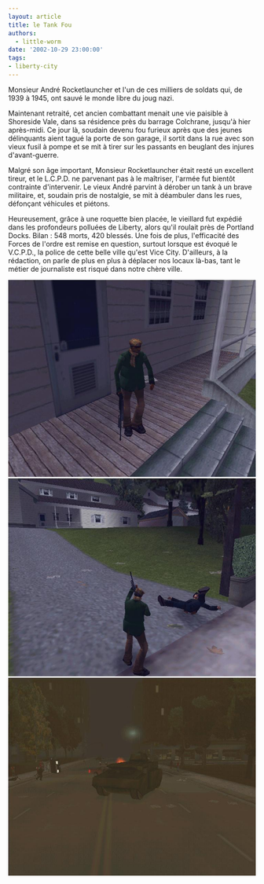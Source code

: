 ```yaml
---
layout: article
title: le Tank Fou
authors:
  - little-worm
date: '2002-10-29 23:00:00'
tags:
- liberty-city
---
```


Monsieur André Rocketlauncher et l'un de ces milliers de soldats qui, de 1939 à 1945, ont sauvé le monde libre du joug nazi.

Maintenant retraité, cet ancien combattant menait une vie paisible à Shoreside Vale, dans sa résidence près du barrage Colchrane, jusqu'à hier après-midi. Ce jour là, soudain devenu fou furieux après que des jeunes délinquants aient tagué la porte de son garage, il sortit dans la rue avec son vieux fusil à pompe et se mit à tirer sur les passants en beuglant des injures d'avant-guerre.

Malgré son âge important, Monsieur Rocketlauncher était resté un excellent tireur, et le L.C.P.D. ne parvenant pas à le maîtriser, l'armée fut bientôt contrainte d'intervenir. Le vieux André parvint à dérober un tank à un brave militaire, et, soudain pris de nostalgie, se mit à déambuler dans les rues, défonçant véhicules et piétons.

Heureusement, grâce à une roquette bien placée, le vieillard fut expédié dans les profondeurs polluées de Liberty, alors qu'il roulait près de Portland Docks. Bilan : 548 morts, 420 blessés. Une fois de plus, l'efficacité des Forces de l'ordre est remise en question, surtout lorsque est évoqué le V.C.P.D., la police de cette belle ville qu'est Vice City. D'ailleurs, à la rédaction, on parle de plus en plus à déplacer nos locaux là-bas, tant le métier de journaliste est risqué dans notre chère ville.

![](/content/images/v1/user6/vieuxfou1.jpg)
![](/content/images/v1/user6/vieuxfou2.jpg)
![](/content/images/v1/user6/vieuxfou3.jpg)